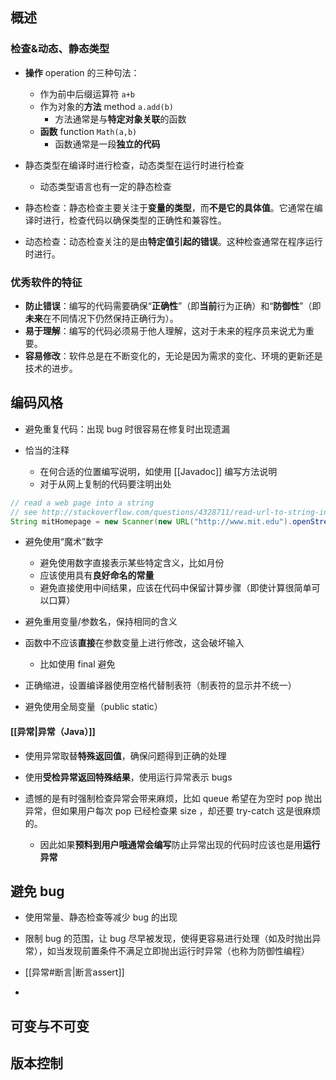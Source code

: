 ## 概述
### 检查&动态、静态类型

- **操作** operation 的三种句法：
	- 作为前中后缀运算符 `a+b`
	- 作为对象的**方法** method `a.add(b)`
		- 方法通常是与**特定对象关联**的函数
	- **函数** function `Math(a,b)`
		- 函数通常是一段**独立的代码**

- 静态类型在编译时进行检查，动态类型在运行时进行检查
	- 动态类型语言也有一定的静态检查

- 静态检查：静态检查主要关注于**变量的类型**，而**不是它的具体值**。它通常在编译时进行，检查代码以确保类型的正确性和兼容性。
- 动态检查：动态检查关注的是由**特定值引起的错误**。这种检查通常在程序运行时进行。
### 优秀软件的特征

- **防止错误**：编写的代码需要确保“**正确性**”（即**当前**行为正确）和“**防御性**”（即**未来**在不同情况下仍然保持正确行为）。
- **易于理解**：编写的代码必须易于他人理解，这对于未来的程序员来说尤为重要。
- **容易修改**：软件总是在不断变化的，无论是因为需求的变化、环境的更新还是技术的进步。

## 编码风格

- 避免重复代码：出现 bug 时很容易在修复时出现遗漏

- 恰当的注释
	- 在何合适的位置编写说明，如使用 [[Javadoc]] 编写方法说明
	- 对于从网上复制的代码要注明出处
```java
// read a web page into a string
// see http://stackoverflow.com/questions/4328711/read-url-to-string-in-few-lines-of-java-code
String mitHomepage = new Scanner(new URL("http://www.mit.edu").openStream(), "UTF-8").useDelimiter("\\A").next();
```

- 避免使用“魔术”数字
	- 避免使用数字直接表示某些特定含义，比如月份
	- 应该使用具有**良好命名的常量**
	- 避免直接使用中间结果，应该在代码中保留计算步骤（即使计算很简单可以口算）

- 避免重用变量/参数名，保持相同的含义

- 函数中不应该**直接**在参数变量上进行修改，这会破坏输入
	- 比如使用 final 避免

- 正确缩进，设置编译器使用空格代替制表符（制表符的显示并不统一）

- 避免使用全局变量（public static）

#### [[异常|异常（Java）]]

- 使用异常取替**特殊返回值**，确保问题得到正确的处理
- 使用**受检异常返回特殊结果**，使用运行异常表示 bugs

- 遗憾的是有时强制检查异常会带来麻烦，比如 queue 希望在为空时 pop 抛出异常，但如果用户每次 pop 已经检查果 size ，却还要 try-catch 这是很麻烦的。
	- 因此如果**预料到用户哦通常会编写**防止异常出现的代码时应该也是用**运行异常**

## 避免 bug

- 使用常量、静态检查等减少 bug 的出现
- 限制 bug 的范围，让 bug 尽早被发现，使得更容易进行处理（如及时抛出异常），如当发现前置条件不满足立即抛出运行时异常（也称为防御性编程）

- [[异常#断言|断言assert]]
- 

## 可变与不可变



## 版本控制